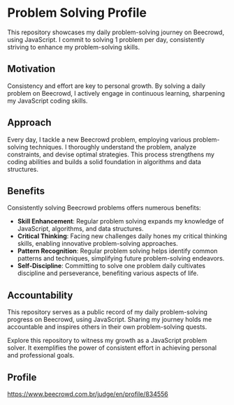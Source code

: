 # Problem Solving Profile

This repository showcases my daily problem-solving journey on Beecrowd, using JavaScript. I commit to solving 1 problem per day, consistently striving to enhance my problem-solving skills.

## Motivation

Consistency and effort are key to personal growth. By solving a daily problem on Beecrowd, I actively engage in continuous learning, sharpening my JavaScript coding skills.

## Approach

Every day, I tackle a new Beecrowd problem, employing various problem-solving techniques. I thoroughly understand the problem, analyze constraints, and devise optimal strategies. This process strengthens my coding abilities and builds a solid foundation in algorithms and data structures.

## Benefits

Consistently solving Beecrowd problems offers numerous benefits:

- **Skill Enhancement**: Regular problem solving expands my knowledge of JavaScript, algorithms, and data structures.
- **Critical Thinking**: Facing new challenges daily hones my critical thinking skills, enabling innovative problem-solving approaches.
- **Pattern Recognition**: Regular problem solving helps identify common patterns and techniques, simplifying future problem-solving endeavors.
- **Self-Discipline**: Committing to solve one problem daily cultivates discipline and perseverance, benefiting various aspects of life.

## Accountability

This repository serves as a public record of my daily problem-solving progress on Beecrowd, using JavaScript. Sharing my journey holds me accountable and inspires others in their own problem-solving quests.

Explore this repository to witness my growth as a JavaScript problem solver. It exemplifies the power of consistent effort in achieving personal and professional goals.

## Profile

https://www.beecrowd.com.br/judge/en/profile/834556
